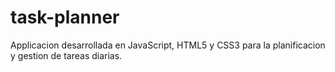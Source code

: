 # task-planner

Applicacion desarrollada en JavaScript, HTML5 y CSS3 para la planificacion y gestion de tareas diarias.
